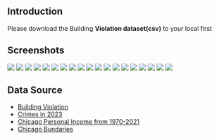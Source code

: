 ## Introduction
Please download the Building **Violation dataset(csv)** to your local first

## Screenshots
<img src="./screenshots/1-1-1.png">
<img src="./screenshots/1-1-2.png">
<img src="./screenshots/1-1-3.png">
<img src="./screenshots/1-1-4.png">
<img src="./screenshots/folium_map.png">
<img src="./screenshots/1-2-1.png">
<img src="./screenshots/1-2-2.png">
<img src="./screenshots/2-1-1.png">
<img src="./screenshots/2-1-1(1).png">
<img src="./screenshots/2-2-1.png">
<img src="./screenshots/2-2-2.png">
<img src="./screenshots/2-3-2.png">
<img src="./screenshots/2-4-1.png">
<img src="./screenshots/2-4-1(1).png">
<img src="./screenshots/2-4-2(1).png">
<img src="./screenshots/3-1-1.png">
<img src="./screenshots/3-1-2.png">
<img src="./screenshots/4-1-1.png">
<img src="./screenshots/4-1-2.png">

## Data Source 
- [Building Violation](https://data.cityofchicago.org/Buildings/Building-Violations/22u3-xenr)
- [Crimes in 2023](https://data.cityofchicago.org/Public-Safety/Crimes-2023/xguy-4ndq)
- [Chicago Personal Income from 1970-2021](https://fred.stlouisfed.org/series/CHIC917PCPI)
- [Chicago Bundaries](https://fmiranda.me/courses/cs424-fall-2023/lab-1/boundaries-zipcode.geojson)
